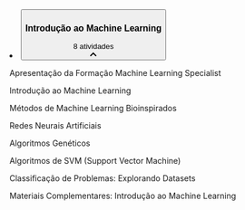 <li class="itemsstyled__ListItem-sc-i9q472-1 ruFNO"><button color="#4118E3" class="collapsestyled__CollapseContainer-sc-zg386n-1 dSlJGs"><div class="collapsestyled__InfoContainer-sc-zg386n-2 fYYpNg"><h3 class="collapsestyled__Name-sc-zg386n-0 kJeGBO">Introdução ao Machine Learning</h3><span class="collapsestyled__Activities-sc-zg386n-3 ehdtLw">8 atividades</span></div><svg stroke="currentColor" fill="currentColor" stroke-width="0" viewBox="0 0 448 512" height="1em" width="1em" xmlns="http://www.w3.org/2000/svg"><path d="M240.971 130.524l194.343 194.343c9.373 9.373 9.373 24.569 0 33.941l-22.667 22.667c-9.357 9.357-24.522 9.375-33.901.04L224 227.495 69.255 381.516c-9.379 9.335-24.544 9.317-33.901-.04l-22.667-22.667c-9.373-9.373-9.373-24.569 0-33.941L207.03 130.525c9.372-9.373 24.568-9.373 33.941-.001z"></path></svg></button><div style="transform: translate3d(0px, 0px, 0px); opacity: 1;" class="collapsestyled__AnimatedContainer-sc-zg386n-4 btowvn" open=""><p color="rgba(0, 0, 0, 0.85)" class="indexstyled__TextStyleSheet-sc-184w8in-0 dvDdrV">Apresentação da Formação Machine Learning Specialist</p><p color="rgba(0, 0, 0, 0.85)" class="indexstyled__TextStyleSheet-sc-184w8in-0 dvDdrV">Introdução ao Machine Learning</p><p color="rgba(0, 0, 0, 0.85)" class="indexstyled__TextStyleSheet-sc-184w8in-0 dvDdrV">Métodos de Machine Learning Bioinspirados</p><p color="rgba(0, 0, 0, 0.85)" class="indexstyled__TextStyleSheet-sc-184w8in-0 dvDdrV">Redes Neurais Artificiais</p><p color="rgba(0, 0, 0, 0.85)" class="indexstyled__TextStyleSheet-sc-184w8in-0 dvDdrV">Algoritmos Genéticos</p><p color="rgba(0, 0, 0, 0.85)" class="indexstyled__TextStyleSheet-sc-184w8in-0 dvDdrV">Algoritmos de SVM (Support Vector Machine)</p><p color="rgba(0, 0, 0, 0.85)" class="indexstyled__TextStyleSheet-sc-184w8in-0 dvDdrV">Classificação de Problemas: Explorando Datasets</p><p color="rgba(0, 0, 0, 0.85)" class="indexstyled__TextStyleSheet-sc-184w8in-0 dvDdrV">Materiais Complementares: Introdução ao Machine Learning</p></div></li>
